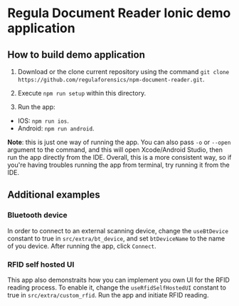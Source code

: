# Regula Document Reader Ionic demo application

## How to build demo application
1. Download or the clone current repository using the command `git clone https://github.com/regulaforensics/npm-document-reader.git`.

2. Execute `npm run setup` within this directory.

3. Run the app: 
  * IOS: `npm run ios`.
  * Android: `npm run android`.

**Note**: this is just one way of running the app. You can also pass `-o` or `--open` argument to the command, and this will open Xcode/Android Studio, then run the app directly from the IDE. Overall, this is a more consistent way, so if you're having troubles running the app from terminal, try running it from the IDE.

## Additional examples

### Bluetooth device

In order to connect to an external scanning device, change the `useBtDevice` constant to true in `src/extra/bt_device`, and set `btDeviceName` to the name of you device. After running the app, click `Connect`.

### RFID self hosted UI

This app also demonstraits how you can implement you own UI for the RFID reading process. To enable it, change the `useRfidSelfHostedUI` constant to true in `src/extra/custom_rfid`. Run the app and initiate RFID reading.
